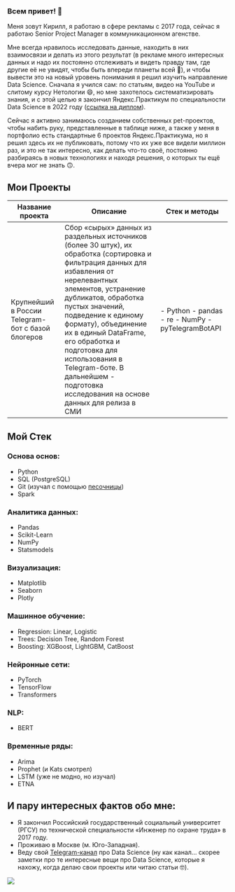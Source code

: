 ### Всем привет! 👋

Меня зовут Кирилл, я работаю в сфере рекламы с 2017 года, сейчас я работаю Senior Project Manager в коммуникационном агенстве.

Мне всегда нравилось исследовать данные, находить в них взаимосвязи и делать из этого результат (в рекламе много интересных данных и надо их постоянно отслеживать и видеть правду там, где другие её не увидят, чтобы быть впереди планеты всей 🙂), и чтобы вывести это на новый уровень понимания я решил изучить направление Data Science. Сначала я учился сам: по статьям, видео на YouTube и слитому курсу Нетологии 😄, но мне захотелось систематизировать знания, и с этой целью я закончил Яндекс.Практикум по специальности Data Science в 2022 году ([ссылка на диплом](https://drive.google.com/drive/folders/1DY9QuesYjoFWEUuczpfvV3AhUJ74alXc?usp=sharing)).

Сейчас я активно занимаюсь созданием собственных pet-проектов, чтобы набить руку, представленные в таблице ниже, а также у меня в портфолио есть стандартные 6 проектов Яндекс.Практикума, но я решил здесь их не публиковать, потому что их уже все видели миллион раз, и это не так интересно, как делать что-то своё, постоянно разбираясь в новых технологиях и находя решения, о которых ты ещё вчера мог не знать 🙃.

## Мои Проекты

| Название проекта | Описание | Стек и методы |
|-------------------|-------------------|--------------|
| Крупнейший в России Telegram-бот с базой блогеров | Сбор «сырых» данных из раздельных источников (более 30 штук), их обработка (сортировка и фильтрация данных для избавления от нерелевантных элементов, устранение дубликатов, обработка пустых значений, подведение к единому формату), объединение их в единый DataFrame, его обработка и подготовка для использования в Telegram-боте. В дальнейшем - подготовка исследования на основе данных для релиза в СМИ | - Python - pandas - re - NumPy - pyTelegramBotAPI |


## Мой Стек

### Основа основ:
- Python
- SQL (PostgreSQL)
- Git (изучал с помощью [песочницы](https://learngitbranching.js.org/?locale=ru_RU))
- Spark

### Аналитика данных:
- Pandas
- Scikit-Learn
- NumPy
- Statsmodels

### Визуализация:
- Matplotlib
- Seaborn
- Plotly

### Машинное обучение:
- Regression: Linear, Logistic
- Trees: Decision Tree, Random Forest
- Boosting: XGBoost, LightGBM, CatBoost

### Нейронные сети:
- PyTorch
- TensorFlow
- Transformers

### NLP:
- BERT

### Временные ряды:
- Arima
- Prophet (и Kats смотрел)
- LSTM (уже не модно, но изучал)
- ETNA



## И пару интересных фактов обо мне:

+ Я закончил Российский государственный социальный университет (РГСУ) по технической специальности «Инженер по охране труда» в 2017 году.
+ Проживаю в Москве (м. Юго-Западная).
+ Веду свой [Telegram-канал](https://t.me/Junior_and_DataScience) про Data Science (ну как канал... скорее заметки про те интересные вещи про Data Science, которые я нахожу, когда делаю свои проекты или читаю статьи 🤓).

![](https://komarev.com/ghpvc/?username=KirillinIT)
